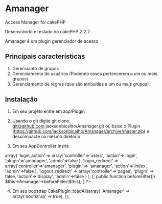Amanager
==========

Access Manager for cakePHP

Desenvolvido e testado no cakePHP 2.2.2

Amanager é um plugin gerenciador de acesso

Principais características
---------------------------

1. Gerencianto de grupos
2. Gerenciamento de usuários (Podendo esses pertencerem a um ou mais grupos)
3. Gerenciamento de regras (que são atribuídas a um ou mais grupos)

Instalação
-----------

1. Em seu projeto entre em app/Plugin

2. Usando o git digite git clone git@github.com:jacksonbicalho/Amanager.git ou baixe o Plugin (https://github.com/jacksonbicalho/Amanager/archive/master.zip) e descompacte na mesmo diretório

3. Em seu AppController insira

<?php
  var $components = array(
    'Amanager.Amanager' => array(
      'login_action' => array('controller'=>'users', 'action'=>'login', 'plugin'=>'amanager', 'admin'=>false ),
      'login_redirect' => array('controller'=>'amanager', 'plugin' => 'amanager', 'action'=>'index', 'admin'=>false ),
      'logout_redirect' => array('controller'=>'pages', 'plugin' => false, 'action'=>'display', 'admin'=>false )
    ),
  );

  public function beforeFilter(){
    $this->Amanager->beforeFilter($this);
  }
?>

4. Em seu boostrap
  CakePlugin::loadAll(array(
    'Amanager' => array('bootstrap' => true),
  ));